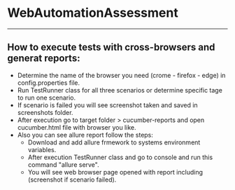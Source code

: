 # WebAutomationAssessment
----------------------------------------------------
## How to execute tests with cross-browsers and generat reports:
- Determine the name of the browser you need (crome - firefox - edge) in config.properties file.
- Run TestRunner class for all three scenarios or determine specific tage to run one scenario.
- If scenario is failed you will see screenshot taken and saved in screenshots folder.
- After execution go to target folder > cucumber-reports and open cucumber.html file with browser you like.
- Also you can see allure report follow the steps:
    - Download and add allure frmework to systems environment variables.
    - After execution TestRunner class and go to console and run this command "allure serve".
    - You will see web browser page opened with report including (screenshot if scenario failed).
